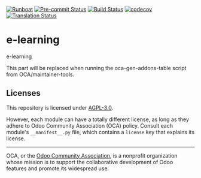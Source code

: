 
[![Runboat](https://img.shields.io/badge/runboat-Try%20me-875A7B.png)](https://runboat.odoo-community.org/builds?repo=OCA/e-learning&target_branch=18.0)
[![Pre-commit Status](https://github.com/OCA/e-learning/actions/workflows/pre-commit.yml/badge.svg?branch=18.0)](https://github.com/OCA/e-learning/actions/workflows/pre-commit.yml?query=branch%3A18.0)
[![Build Status](https://github.com/OCA/e-learning/actions/workflows/test.yml/badge.svg?branch=18.0)](https://github.com/OCA/e-learning/actions/workflows/test.yml?query=branch%3A18.0)
[![codecov](https://codecov.io/gh/OCA/e-learning/branch/18.0/graph/badge.svg)](https://codecov.io/gh/OCA/e-learning)
[![Translation Status](https://translation.odoo-community.org/widgets/e-learning-18-0/-/svg-badge.svg)](https://translation.odoo-community.org/engage/e-learning-18-0/?utm_source=widget)

<!-- /!\ do not modify above this line -->

# e-learning

e-learning

<!-- /!\ do not modify below this line -->

<!-- prettier-ignore-start -->

[//]: # (addons)

This part will be replaced when running the oca-gen-addons-table script from OCA/maintainer-tools.

[//]: # (end addons)

<!-- prettier-ignore-end -->

## Licenses

This repository is licensed under [AGPL-3.0](LICENSE).

However, each module can have a totally different license, as long as they adhere to Odoo Community Association (OCA)
policy. Consult each module's `__manifest__.py` file, which contains a `license` key
that explains its license.

----
OCA, or the [Odoo Community Association](http://odoo-community.org/), is a nonprofit
organization whose mission is to support the collaborative development of Odoo features
and promote its widespread use.
